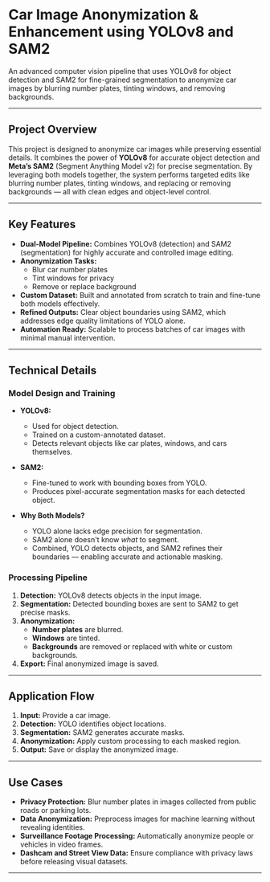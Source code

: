 # Car Image Anonymization & Enhancement using YOLOv8 and SAM2

An advanced computer vision pipeline that uses YOLOv8 for object detection and SAM2 for fine-grained segmentation to anonymize car images by blurring number plates, tinting windows, and removing backgrounds.

---

## Project Overview

This project is designed to anonymize car images while preserving essential details. It combines the power of **YOLOv8** for accurate object detection and **Meta’s SAM2** (Segment Anything Model v2) for precise segmentation. By leveraging both models together, the system performs targeted edits like blurring number plates, tinting windows, and replacing or removing backgrounds — all with clean edges and object-level control.

---

## Key Features

- **Dual-Model Pipeline:** Combines YOLOv8 (detection) and SAM2 (segmentation) for highly accurate and controlled image editing.
- **Anonymization Tasks:**
  - Blur car number plates
  - Tint windows for privacy
  - Remove or replace background
- **Custom Dataset:** Built and annotated from scratch to train and fine-tune both models effectively.
- **Refined Outputs:** Clear object boundaries using SAM2, which addresses edge quality limitations of YOLO alone.
- **Automation Ready:** Scalable to process batches of car images with minimal manual intervention.

---

## Technical Details

### Model Design and Training

- **YOLOv8:**
  - Used for object detection.
  - Trained on a custom-annotated dataset.
  - Detects relevant objects like car plates, windows, and cars themselves.

- **SAM2:**
  - Fine-tuned to work with bounding boxes from YOLO.
  - Produces pixel-accurate segmentation masks for each detected object.

- **Why Both Models?**
  - YOLO alone lacks edge precision for segmentation.
  - SAM2 alone doesn't know *what* to segment.
  - Combined, YOLO detects objects, and SAM2 refines their boundaries — enabling accurate and actionable masking.

### Processing Pipeline

1. **Detection:** YOLOv8 detects objects in the input image.
2. **Segmentation:** Detected bounding boxes are sent to SAM2 to get precise masks.
3. **Anonymization:**
   - **Number plates** are blurred.
   - **Windows** are tinted.
   - **Backgrounds** are removed or replaced with white or custom backgrounds.
4. **Export:** Final anonymized image is saved.

---

## Application Flow

1. **Input:** Provide a car image.
2. **Detection:** YOLO identifies object locations.
3. **Segmentation:** SAM2 generates accurate masks.
4. **Anonymization:** Apply custom processing to each masked region.
5. **Output:** Save or display the anonymized image.

---

## Use Cases

- **Privacy Protection:** Blur number plates in images collected from public roads or parking lots.
- **Data Anonymization:** Preprocess images for machine learning without revealing identities.
- **Surveillance Footage Processing:** Automatically anonymize people or vehicles in video frames.
- **Dashcam and Street View Data:** Ensure compliance with privacy laws before releasing visual datasets.
  
---

